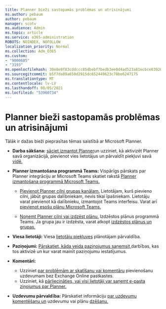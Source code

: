```yaml
---
title: Planner bieži sastopamās problēmas un atrisinājumi
ms.author: pebaum
author: pebaum
manager: scotv
ms.audience: Admin
ms.topic: article
ms.service: o365-administration
ROBOTS: NOINDEX, NOFOLLOW
localization_priority: Normal
ms.collection: Adm_O365
ms.custom:
- "9000685"
- "3193"
ms.openlocfilehash: 30e8e9f83cddccc85dbebf7bedb3ee0d4ad523a81ecbce039208c400f7c87a8b
ms.sourcegitcommit: b5f7da89a650d2915dc652449623c78be6247175
ms.translationtype: MT
ms.contentlocale: lv-LV
ms.lasthandoff: 08/05/2021
ms.locfileid: "53960734"
---
```

# <a name="planner-common-issues-and-resolutions"></a>Planner bieži sastopamās problēmas un atrisinājumi

Tālāk ir dažas bieži pieprasītas tēmas saistībā ar Microsoft Planner.
 
- **Darba sākšana:** [sāciet izmantot Planner](https://support.office.com/article/microsoft-planner-help-4a9a13c6-3adf-4a60-a6fc-15c0b15e16fc)un uzziniet, kā aktivizēt Planner savā organizācijā, pievienot vies lietotājus un pārvaldīt piekļuvi savā [vidē.](https://docs.microsoft.com/office365/planner/planner-for-admins)

- **Planner izmantošana programmā Teams:** Vispārīgs pārskats par Planner integrāciju ar Microsoft Teams skatiet rakstā [Planner izmantošana programmā Microsoft Teams.](https://support.office.com/article/62798a9f-e8f7-4722-a700-27dd28a06ee0)

     - [Pievienot Planner cilni grupas kanālam.](https://support.office.com/article/62798a9f-e8f7-4722-a700-27dd28a06ee0#bkmk_addaplannertabtoateamchannel) Lietotājam, kurš pievieno cilni, jābūt grupas dalībniekam, nevis tikai īpašniekam. Lietotāju varat pievienot kā dalībnieku, izmantojot Teams interfeisu. Varat arī [pievienot esošu plānu Microsoft Teams.](https://techcommunity.microsoft.com/t5/Planner-Blog/Bringing-a-Plan-into-Microsoft-Teams/ba-p/57463)

    - [Noņemt Planner cilni vai izdzēst plānu.](https://support.office.com/article/62798a9f-e8f7-4722-a700-27dd28a06ee0#bkmk_removeaplannertabordeleteaplan) Izdzēstos plānus programmā Teams. Ja grupa jau ir izdzēsta, varat atkopt [izdzēstos plānus un grupas.](https://techcommunity.microsoft.com/t5/planner-blog/microsoft-planner-now-you-can-recover-deleted-plans-and-groups/ba-p/362242
)
 
- **Viesa lietotāji:** Viesa [lietotāju piekļuves](https://support.office.com/article/guest-access-in-microsoft-planner-cc5d7f96-dced-4da4-ab62-08c72d9759c6) plānotājam pārvaldība.
 
- **Paziņojumi:** [Pārskatiet, kāda veida paziņojumus saņemsit,](https://support.office.com/article/stay-on-top-of-tasks-and-plans-with-email-and-notifications-cce223d6-b0ae-43cf-a080-266e2414a859)darbības, kas tos aktivizē un kur varat mainīt paziņojumu iestatījumus.
 
- **Komentāri:** 
   - Uzziniet [par problēmām ar skatīšanu vai komentāru](https://docs.microsoft.com/office365/planner/planner-for-admins#can-people-in-my-organization-use-planner-if-they-dont-have-an-exchange-online-mailbox) pievienošanu uzdevumam bez Exchange Online pastkastes.
   - Uzziniet, kā [pārliecināties, vai visi lietotāji var saņemt e-pasta ziņojumus par Planner.](https://docs.microsoft.com/office365/planner/planner-for-admins#how-do-i-make-sure-all-my-users-can-get-emails-forplanner)

- **Uzdevumu pārvaldība:** Pārskatiet informāciju [par uzdevumu komentēšanu un](https://support.office.com/article/comment-on-tasks-in-microsoft-planner-fd4aedde-7785-4cd0-96ee-122fbc9140e1) uzdevumu vai plānu [dzēšanu.](https://support.office.com/article/delete-a-task-or-plan-39e10e78-13f0-446d-94cd-9e562648497a)
